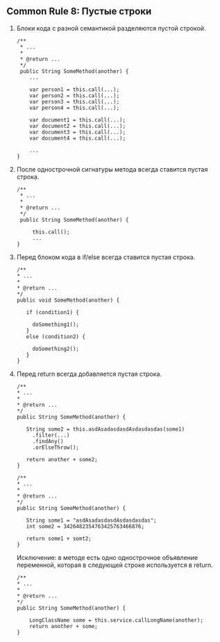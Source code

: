 ## Common Rule 8: Пустые строки

1. Блоки кода с разной семантикой разделяются пустой строкой.
   ```       
   /**
    * ...
    *
    * @return ...
    */
    public String SomeMethod(another) {
       ...
   
       var person1 = this.call(...);
       var person2 = this.call(...);
       var person3 = this.call(...);
       var person4 = this.call(...);
       
       var document1 = this.call(...);
       var document2 = this.call(...);
       var document3 = this.call(...);
       var document4 = this.call(...);
   
       ...
   }
   ```
2. После однострочной сигнатуры метода всегда ставится пустая строка.
   ```
   /**
    * ...
    *
    * @return ...
    */
    public String SomeMethod(another) {
        
        this.call();
        ...
   }
3. Перед блоком кода в if/else всегда ставится пустая строка.
    ```
   /**
    * ...
    *
    * @return ...
    */
    public void SomeMethod(another) {
   
       if (condition1) {
   
         doSomething1();
       }
       else (condition2) {
   
         doSomething2();
       }
    }
    ```
4. Перед return всегда добавляется пустая строка.
    ```
   /**
    * ...
    *
    * @return ...
    */
    public String SomeMethod(another) {
      
       String some2 = this.asdAsadasdasdAsdasdasdas(some1)
         .filter(...)
         .findAny()
         .orElseThrow();
        
       return another + some2;
    }
    ```
    ```
   /**
    * ...
    *
    * @return ...
    */
    public String SomeMethod(another) {
          
       String some1 = "asdAsadasdasdAsdasdasdas";
       int some2 = 3426482354763425763466876;
       
       return some1 + somt2;
    }
     ```
   Исключение: в методе есть одно однострочное объявление переменной, которая в следующей строке 
   используется в return.
    ```       
   /**
    * ...
    *
    * @return ...
    */
    public String SomeMethod(another) {
        
        LongClassName some = this.service.callLongName(another);
        return another + some;
    }
   ```
  